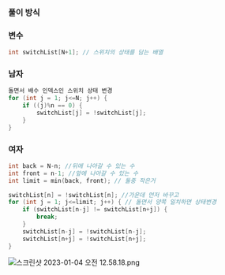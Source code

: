 ### 풀이 방식

### 변수

```cpp
int switchList[N+1]; // 스위치의 상태를 담는 배열
```

### 남자

```cpp
돌면서 배수 인덱스인 스위치 상태 변경
for (int j = 1; j<=N; j++) {
    if ((j)%n == 0) {
        switchList[j] = !switchList[j];
    }
}
```

### 여자

```cpp
int back = N-n; //뒤에 나아갈 수 있는 수
int front = n-1; //앞에 나아갈 수 있는 수
int limit = min(back, front); // 둘중 작은거

switchList[n] = !switchList[n]; //가운데 먼저 바꾸고
for (int j = 1; j<=limit; j++) { // 돌면서 양쪽 일치하면 상태변경
    if (switchList[n-j] != switchList[n+j]) {
        break;
    }
    switchList[n-j] = !switchList[n-j];
    switchList[n+j] = !switchList[n+j];
}
```

![스크린샷 2023-01-04 오전 12.58.18.png](https://user-images.githubusercontent.com/109147915/210393971-eea97676-cdf4-4fa3-80d3-b9018b651237.png)
